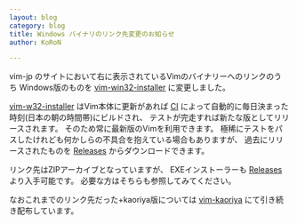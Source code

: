 ```yaml
---
layout: blog
category: blog
title: Windows バイナリのリンク先変更のお知らせ
author: KoRoN

---
```


vim-jp のサイトにおいて右に表示されているVimのバイナリーへのリンクのうち
Windows版のものを [vim-win32-installer][vwi] に変更しました。

[vim-w32-installer][vwi] はVim本体に更新があれば [CI][ci] によって自動的に毎日決まった時刻(日本の朝の時間帯)にビルドされ、
テストが完走すれば新たな版としてリリースされます。
そのため常に最新版のVimを利用できます。
極稀にテストをパスしたけれども何かしらの不具合を抱えている場合もありますが、
過去にリリースされたものを [Releases][rels] からダウンロードできます。

リンク先はZIPアーカイブとなっていますが、
EXEインストーラーも [Releases][rels] より入手可能です。
必要な方はそちらも参照してみてください。

なおこれまでのリンク先だった+kaoriya版については [vim-kaoriya][kaoriya] にて引き続き配布しています。

[vwi]:https://github.com/vim/vim-win32-installer
[ci]:https://ci.appveyor.com/project/chrisbra/vim-win32-installer
[rels]:https://github.com/vim/vim-win32-installer/releases
[kaoriya]:https://github.com/koron/vim-kaoriya/releases
[koron]:https://twitter.com/kaoriya
